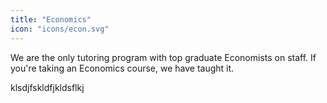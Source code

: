 ```yaml
---
title: "Economics"
icon: "icons/econ.svg"
---
```

We are the only tutoring program with top graduate Economists on staff. If you're taking an Economics course, we have taught it.
<!-- more -->
klsdjfskldfjkldsflkj
